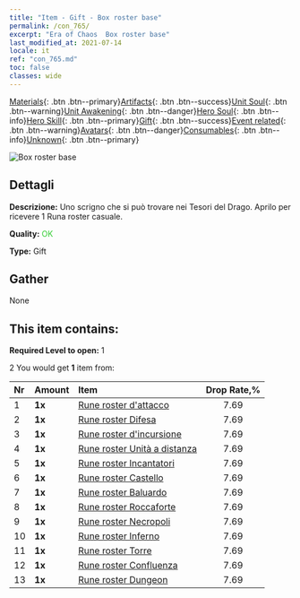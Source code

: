 ```yaml
---
title: "Item - Gift - Box roster base"
permalink: /con_765/
excerpt: "Era of Chaos  Box roster base"
last_modified_at: 2021-07-14
locale: it
ref: "con_765.md"
toc: false
classes: wide
---
```

 [Materials](/ItemsIT/){: .btn .btn--primary}[Artifacts](/ItemsIT/Artifacts/){: .btn .btn--success}[Unit Soul](/ItemsIT/UnitSoul/){: .btn .btn--warning}[Unit Awakening](/ItemsIT/UnitAwakening/){: .btn .btn--danger}[Hero Soul](/ItemsIT/HeroSoul/){: .btn .btn--info}[Hero Skill](/ItemsIT/HeroSkill/){: .btn .btn--primary}[Gift](/ItemsIT/Gift/){: .btn .btn--success}[Event related](/ItemsIT/Events/){: .btn .btn--warning}[Avatars](/ItemsIT/Avatars/){: .btn .btn--danger}[Consumables](/ItemsIT/Consumables/){: .btn .btn--info}[Unknown](/ItemsIT/Unknown/){: .btn .btn--primary}

 ![Box roster base](/images/t/i_tujianhezi1.png)

## Dettagli
 **Descrizione:** Uno scrigno che si può trovare nei Tesori del Drago. Aprilo per ricevere 1 Runa roster casuale.

 **Quality:** <span style="color: #32CD32">OK</span>

 **Type:** Gift

## Gather

  None

## This item contains:

 **Required Level to open:** 1

 2 You would get **1** item  from:

  | Nr | Amount |     Item    | Drop Rate,% |
  |:---|:-------|:------------|:---------:|
  | 1 |  **1x** | [Rune roster d'attacco](/ItemsIT/con_734/) | 7.69 | 
  | 2 |  **1x** | [Rune roster Difesa](/ItemsIT/con_739/) | 7.69 | 
  | 3 |  **1x** | [Rune roster d'incursione](/ItemsIT/con_741/) | 7.69 | 
  | 4 |  **1x** | [Rune roster Unità a distanza](/ItemsIT/con_742/) | 7.69 | 
  | 5 |  **1x** | [Rune roster Incantatori](/ItemsIT/con_746/) | 7.69 | 
  | 6 |  **1x** | [Rune roster Castello](/ItemsIT/con_752/) | 7.69 | 
  | 7 |  **1x** | [Rune roster Baluardo](/ItemsIT/con_753/) | 7.69 | 
  | 8 |  **1x** | [Rune roster Roccaforte](/ItemsIT/con_754/) | 7.69 | 
  | 9 |  **1x** | [Rune roster Necropoli](/ItemsIT/con_755/) | 7.69 | 
  | 10 |  **1x** | [Rune roster Inferno](/ItemsIT/con_777/) | 7.69 | 
  | 11 |  **1x** | [Rune roster Torre](/ItemsIT/con_785/) | 7.69 | 
  | 12 |  **1x** | [Rune roster Confluenza](/ItemsIT/con_791/) | 7.69 | 
  | 13 |  **1x** | [Rune roster Dungeon](/ItemsIT/con_792/) | 7.69 | 
